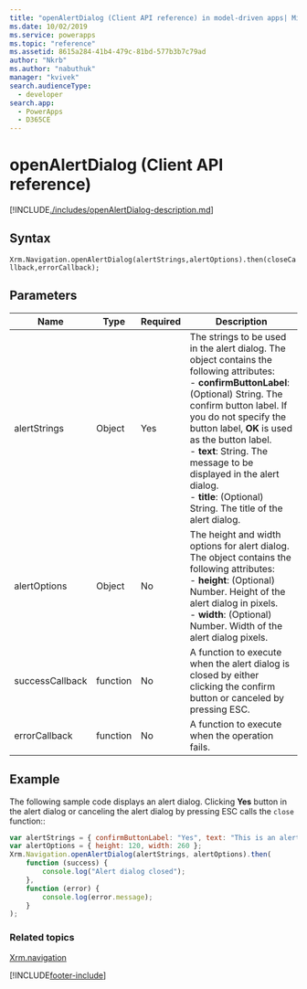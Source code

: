 ```yaml
---
title: "openAlertDialog (Client API reference) in model-driven apps| MicrosoftDocs"
ms.date: 10/02/2019
ms.service: powerapps
ms.topic: "reference"
ms.assetid: 8615a284-41b4-479c-81bd-577b3b7c79ad
author: "Nkrb"
ms.author: "nabuthuk"
manager: "kvivek"
search.audienceType: 
  - developer
search.app: 
  - PowerApps
  - D365CE
---
```

# openAlertDialog (Client API reference)



[!INCLUDE[./includes/openAlertDialog-description.md](./includes/openAlertDialog-description.md)]

## Syntax

`Xrm.Navigation.openAlertDialog(alertStrings,alertOptions).then(closeCallback,errorCallback);`

## Parameters

|Name |Type |Required |Description |
|---|---|---|---|
|alertStrings|Object|Yes|The strings to be used in the alert dialog. The object contains the following attributes:<br/>- **confirmButtonLabel**: (Optional) String. The confirm button label. If you do not specify the button label, **OK** is used as the button label.<br/>- **text**: String. The message to be displayed in the alert dialog.<br/>- **title**: (Optional) String. The title of the alert dialog.|
|alertOptions|Object|No|The height and width options for alert dialog. The object contains the following attributes:<br/>- **height**: (Optional) Number. Height of the alert dialog in pixels.<br/>- **width**: (Optional) Number. Width of the alert dialog pixels.|
|successCallback|function|No|A function to execute when the alert dialog is closed by either clicking the confirm button or canceled by pressing ESC.|
|errorCallback|function|No|A function to execute when the operation fails.|


## Example

The following sample code displays an alert dialog. Clicking **Yes** button in the alert dialog or canceling the alert dialog by pressing ESC calls the `close` function::

```JavaScript
var alertStrings = { confirmButtonLabel: "Yes", text: "This is an alert.", title: "Sample title" };
var alertOptions = { height: 120, width: 260 };
Xrm.Navigation.openAlertDialog(alertStrings, alertOptions).then(
    function (success) {
        console.log("Alert dialog closed");
    },
    function (error) {
        console.log(error.message);
    }
);
```

### Related topics

[Xrm.navigation](../xrm-navigation.md)



[!INCLUDE[footer-include](../../../../../includes/footer-banner.md)]